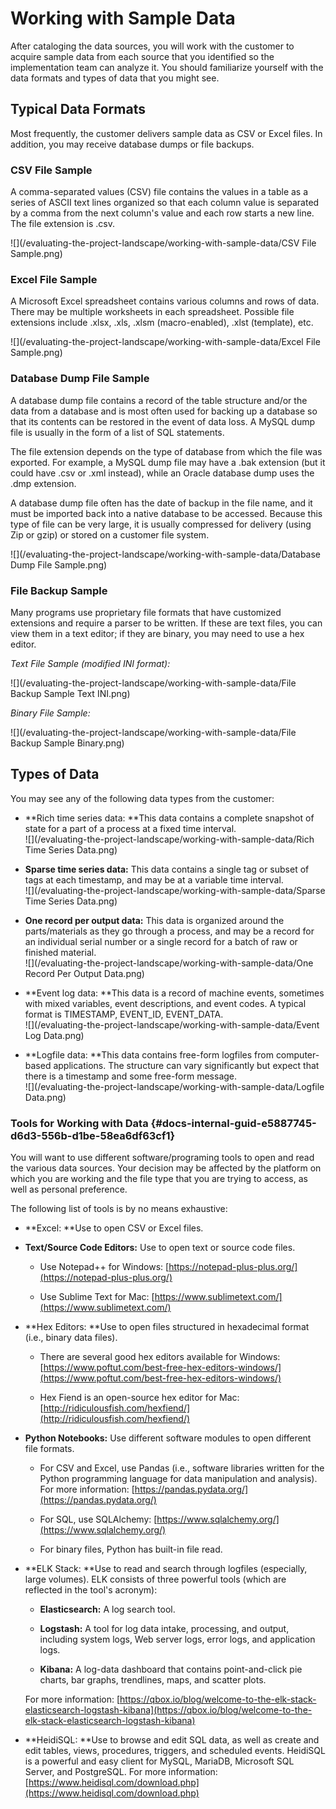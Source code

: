 # Working with Sample Data

After cataloging the data sources, you will work with the customer to acquire sample data from each source that you identified so the implementation team can analyze it. You should familiarize yourself with the data formats and types of data that you might see.

## Typical Data Formats

Most frequently, the customer delivers sample data as CSV or Excel files. In addition, you may receive database dumps or file backups.

### **CSV File Sample**

A comma-separated values \(CSV\) file contains the values in a table as a series of ASCII text lines organized so that each column value is separated by a comma from the next column's value and each row starts a new line. The file extension is .csv.

![](/evaluating-the-project-landscape/working-with-sample-data/CSV File Sample.png)

### Excel File Sample

A Microsoft Excel spreadsheet contains various columns and rows of data. There may be multiple worksheets in each spreadsheet. Possible file extensions include .xlsx, .xls, .xlsm \(macro-enabled\), .xlst \(template\), etc.

![](/evaluating-the-project-landscape/working-with-sample-data/Excel File Sample.png)

### Database Dump File Sample

A database dump file contains a record of the table structure and/or the data from a database and is most often used for backing up a database so that its contents can be restored in the event of data loss. A MySQL dump file is usually in the form of a list of SQL statements.

The file extension depends on the type of database from which the file was exported. For example, a MySQL dump file may have a .bak extension \(but it could have .csv or .xml instead\), while an Oracle database dump uses the .dmp extension.

A database dump file often has the date of backup in the file name, and it must be imported back into a native database to be accessed. Because this type of file can be very large, it is usually compressed for delivery \(using Zip or gzip\) or stored on a customer file system.

![](/evaluating-the-project-landscape/working-with-sample-data/Database Dump File Sample.png)

### File Backup Sample

Many programs use proprietary file formats that have customized extensions and require a parser to be written. If these are text files, you can view them in a text editor; if they are binary, you may need to use a hex editor.

_Text File Sample \(modified INI format\):_

![](/evaluating-the-project-landscape/working-with-sample-data/File Backup Sample Text INI.png)

_Binary File Sample:_

![](/evaluating-the-project-landscape/working-with-sample-data/File Backup Sample Binary.png)

## Types of Data

You may see any of the following data types from the customer:

* **Rich time series data: **This data contains a complete snapshot of state for a part of a process at a fixed time interval.  
  ![](/evaluating-the-project-landscape/working-with-sample-data/Rich Time Series Data.png)

* **Sparse time series data:** This data contains a single tag or subset of tags at each timestamp, and may be at a variable time interval.  
  ![](/evaluating-the-project-landscape/working-with-sample-data/Sparse Time Series Data.png)

* **One record per output data:** This data is organized around the parts/materials as they go through a process, and may be a record for an individual serial number or a single record for a batch of raw or finished material.  
  ![](/evaluating-the-project-landscape/working-with-sample-data/One Record Per Output Data.png)

* **Event log data: **This data is a record of machine events, sometimes with mixed variables, event descriptions, and event codes. A typical format is TIMESTAMP, EVENT\_ID, EVENT\_DATA.  
  ![](/evaluating-the-project-landscape/working-with-sample-data/Event Log Data.png)

* **Logfile data: **This data contains free-form logfiles from computer-based applications. The structure can vary significantly but expect that there is a timestamp and some free-form message.  
  ![](/evaluating-the-project-landscape/working-with-sample-data/Logfile Data.png)

### Tools for Working with Data {#docs-internal-guid-e5887745-d6d3-556b-d1be-58ea6df63cf1}

You will want to use different software/programing tools to open and read the various data sources. Your decision may be affected by the platform on which you are working and the file type that you are trying to access, as well as personal preference.

The following list of tools is by no means exhaustive:

* **Excel: **Use to open CSV or Excel files.

* **Text/Source Code Editors:** Use to open text or source code files.

  * Use Notepad++ for Windows: [https://notepad-plus-plus.org/](https://notepad-plus-plus.org/)

  * Use Sublime Text for Mac: [https://www.sublimetext.com/](https://www.sublimetext.com/)

* **Hex Editors: **Use to open files structured in hexadecimal format \(i.e., binary data files\).

  * There are several good hex editors available for Windows: [https://www.poftut.com/best-free-hex-editors-windows/](https://www.poftut.com/best-free-hex-editors-windows/)

  * Hex Fiend is an open-source hex editor for Mac: [http://ridiculousfish.com/hexfiend/](http://ridiculousfish.com/hexfiend/)

* **Python Notebooks:** Use different software modules to open different file formats.

  * For CSV and Excel, use Pandas \(i.e., software libraries written for the Python programming language for data manipulation and analysis\). For more information: [https://pandas.pydata.org/](https://pandas.pydata.org/)

  * For SQL, use SQLAlchemy: [https://www.sqlalchemy.org/](https://www.sqlalchemy.org/)

  * For binary files, Python has built-in file read.

* **ELK Stack: **Use to read and search through logfiles \(especially, large volumes\). ELK consists of three powerful tools \(which are reflected in the tool's acronym\):

  * **Elasticsearch:** A log search tool.

  * **Logstash:** A tool for log data intake, processing, and output, including system logs, Web server logs, error logs, and application logs.

  * **Kibana:** A log-data dashboard that contains point-and-click pie charts, bar graphs, trendlines, maps, and scatter plots.

  For more information: [https://qbox.io/blog/welcome-to-the-elk-stack-elasticsearch-logstash-kibana](https://qbox.io/blog/welcome-to-the-elk-stack-elasticsearch-logstash-kibana)

* **HeidiSQL: **Use to browse and edit SQL data, as well as create and edit tables, views, procedures, triggers, and scheduled events. HeidiSQL is a powerful and easy client for MySQL, MariaDB, Microsoft SQL Server, and PostgreSQL. For more information: [https://www.heidisql.com/download.php](https://www.heidisql.com/download.php)






